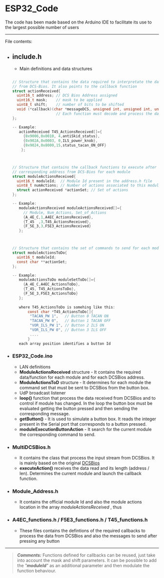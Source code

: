 # ESP32_Code

The code has been made based on the Arduino IDE to facilitate its use to the largest possible number of users

___

File contents:

* ## include.h
  - Main definitions and data structures
  ```c
  
  // Structure that contains the data required to interpretate the data received 
  // from DCS-Bios. It also points to the callback function
  struct actionReceived{
    uint16_t address; // DCS Bios Address assigned
    uint16_t mask;    // mask to be applied
    uint8_t shift;    // number of bits to be shifted
    void (*callback)(char *messageDCS, unsigned int, unsigned int, unsigned char); // function to execute. 
                      // Each function must decode and process the data present in the *messageDCS
  };
  
  -- Example:
     actionReceived T45_ActionsReceived[]={
       {0x9006,0x0010, 4,antiSkid_status},
       {0x902A,0x0003, 0,ILS_power_knob},
       {0x9024,0x8000,15,status_tacan_ON_OFF}
      };
  
  
  
  // Structure that contains the callback functions to execute after receiving the
  // corresponding address from DCS-Bios for each module
  struct moduleActionsReceived{
    uint16_t moduleId;  // Module Id present in the address.h file 
    uint8_t numActions; // Number of actions associated to this module
    struct actionReceived *actionSet; // Set of actions
  };
  
  -- Example:
     moduleActionsReceived moduleActionsReceived[]={
       // Module, Num_Actions, Set_of_Actions
       {A_4E_C,1,A4EC_ActionsReceived},
       {T_45  ,3,T45_ActionsReceived},
       {F_5E_3,3,F5E3_ActionsReceived}
     };
  
  
  
  // Structure that contains the set of commands to send for each module
  struct moduleActionsToDo{
    uint16_t moduleId;
    const char **actionSet;
  };
  
  -- Example:
     moduleActionsToDo moduleSetToDo[]={
       {A_4E_C,A4EC_ActionsToDo},
       {T_45, T45_ActionsToDo},
       {F_5E_3,F5E3_ActionsToDo}
     };
     
     where T45_ActionsToDo is somehing like this:
         const char *T45_ActionsToDo[]{
          "TACAN_PW 1",   // Button 0 TACAN ON
          "TACAN_PW 0",   // Button 1 TACAN OFF
          "VOR_ILS_PW 1", // Button 2 ILS ON
          "VOR_ILS_PW 0", // Button 3 ILS OFF
          ....
         }  
     each array position identifies a button Id
  
  ```
  
* ### ESP32_Code.ino
  - LAN definitions
  - **ModuleActionsReceived** structure - It contains the required data/function for each module and for each DCSBios address.
  - **ModuleActionsToD** structure - It determines for each module the command set that must be sent to DCSBios from the button box.
  - UdP broadcast listener
  - **loop()** function that process the data received from DCSBios and to control if module has changed. In the loop the button box must be evaluated getting the button pressed and then sending the corresponding message.
  - **getButton()** - It is used to simulate a button box. It reads the integer present in the Serial port that corresponds to a button pressed.
  - **moduleExecutionButtonAction** - It search for the current module the corresponding command to send.
* ### MultiDCSBios.h
  - It contains the class that process the input stream from DCSBios. It is mainly based on the original [DCSBios](https://github.com/dcs-bios)
  - **executeAction()** receives the data read and its length (address / len). Determines the current module and launch the callback function.
* ### Module_Address.h
  - It contains the official module Id and also the module actions location in the array _moduleActionsReceived_ , thus 
* ### A4EC_functions.h / F5E3_functions.h / T45_functions.h
  - These files contains the defintions of the required callbacks to process the data from DCSBios and also the messages to send after pressing any button

----

> ___Comments:___ Functions defined for callbacks can be reused, just take into account the mask and shift parameters. It can be possible to add the *"**moduleId**"* as an additional parameter and then modulate the function behaviour.
